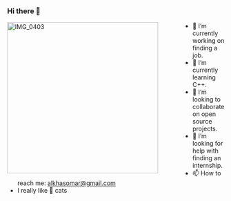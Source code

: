 ### Hi there 👋

<img src="https://github.com/Omar-Khas/Omar-Khas/assets/61588445/2d205e03-aa53-49fd-8d6f-44f7b6804c3a" alt="IMG_0403" width="350" height="350" align="left" style="margin-right: 80px;"> 

- 🔭 I’m currently working on finding a job.
- 🌱 I’m currently learning C++.
- 👯 I’m looking to collaborate on open source projects.
- 🤔 I’m looking for help with finding an internship.
- 📫 How to reach me: alkhasomar@gmail.com
- I really like 🥺 cats 
